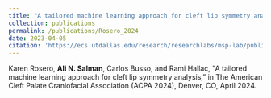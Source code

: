 ```yaml
---
title: "A tailored machine learning approach for cleft lip symmetry analysis"
collection: publications
permalink: /publications/Rosero_2024
date: 2023-04-05
citation: 'https://ecs.utdallas.edu/research/researchlabs/msp-lab/publications/Rosero_2024.bib'
---
```


Karen Rosero, <strong>Ali N. Salman</strong>, Carlos Busso, and Rami Hallac, "A tailored machine learning approach for cleft lip symmetry analysis,” in The American Cleft Palate Craniofacial Association (ACPA 2024), Denver, CO, April 2024.
